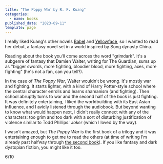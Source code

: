 ```yaml
---
title: "The Poppy War by R. F. Kuang"
categories:
  - name: books
published_date: "2023-09-11"
template: page
---
```


I really liked Kuang's other novels [Babel](/notes/babel-by-r-f-kuang/) and [Yellowface](/notes/yellowface-by-r-f-kuang/), so I wanted to read her debut, a fantasy novel set in a world inspired by Song dynasty China.

Reading about the book you'll come across the word "grimdark". It's a subgenre of fantasy that Damien Walter, writing for The Guardian, sums up as "bigger swords, more fighting, bloodier blood, more fighting, axes, more fighting" (he's not a fan, can you tell?).

In the case of _The Poppy War_, Walter wouldn't be wrong. It's mostly war and fighting. It starts lighter, with a kind of Harry Potter-style school where the central character enrolls and learns shamanism (and fighting). Then school abruptly turns to war and the second half of the book is just fighting. It was definitely entertaining, I liked the worldbuilding with its East Asian influence, and I avidly listened through the audiobook. But beyond wanting to know what would happen next, I didn't really connect with any of the characters: too grim and too dark with a sort of disturbing justification of violence similar to Todd Phillips' _Joker_ (which I loved by the way).

I wasn't amazed, but _The Poppy War_ is the first book of a trilogy and it was entertaining enough to get me to read the others (at time of writing I'm already past halfway through [the second book](/notes/the-dragon-republic-by-r-f-kuang/)). If you like fantasy and dark dystopian fiction, you might like it too.

6/10
